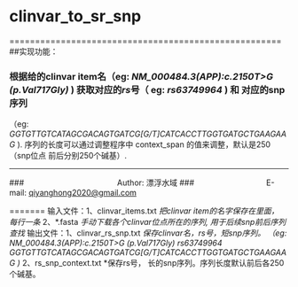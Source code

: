 # clinvar_to_sr_snp
=====================================================
##实现功能：
###   根据给的**clinvar item**名（eg: *NM_000484.3(APP):c.2150T>G (p.Val717Gly)* ) 获取对应的*rs*号（ eg: *rs63749964* ) 和 对应的snp序列
（eg: *GGTGTTGTCATAGCGACAGTGATCG[G/T]CATCACCTTGGTGATGCTGAAGAAG* ). 序列的长度可以通过调整程序中 context_span 的值来调整，默认是250（snp位点
前后分别250个碱基）. 

****
###　　　　　　　　　　　　Author: 漂浮水域
###　　　　　　　　　 E-mail: qiyanghong2020@gmail.com

=======
  输入文件：1、clinvar_items.txt *把clinvar item的名字保存在里面， 每行一条*
           2、\*.fasta *手动下载各个clinvar位点所在的序列, 用于后续snp前后序列查找*
  输出文件：1、clinvar_rs_snp.txt *保存clinvar名，rs号，短snp序列。 
  （eg: NM_000484.3(APP):c.2150T>G (p.Val717Gly)	rs63749964	GGTGTTGTCATAGCGACAGTGATCG[G/T]CATCACCTTGGTGATGCTGAAGAAG )*
           2、rs_snp_context.txt *保存rs号， 长的snp序列。序列长度默认前后各250个碱基。
